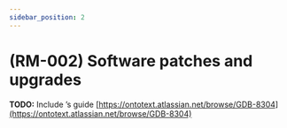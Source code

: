 ```yaml
---
sidebar_position: 2
---
```


# (RM-002) Software patches and upgrades
**TODO:** Include ’s guide [https://ontotext.atlassian.net/browse/GDB-8304](https://ontotext.atlassian.net/browse/GDB-8304)
